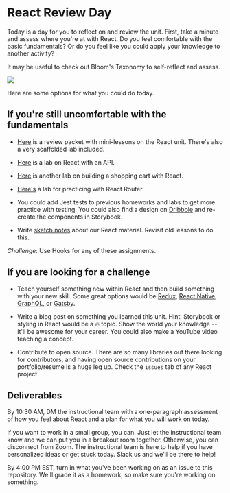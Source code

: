 # React Review Day

Today is a day for you to reflect on and review the unit. First, take a minute and assess where you're at with React. Do you feel comfortable with the basic fundamentals? Or do you feel like you could apply your knowledge to another activity?

It may be useful to check out Bloom's Taxonomy to self-reflect and assess.

![](https://cft.vanderbilt.edu/wp-content/uploads/sites/59/Blooms-Taxonomy-650x366.jpg)

Here are some options for what you could do today.

## If you're still uncomfortable with the fundamentals

* [Here](https://git.generalassemb.ly/ga-wdi-lessons/react-fundamentals-review) is a review packet with mini-lessons on the React unit. There's also a very scaffolded lab included.

* [Here](https://git.generalassemb.ly/ga-wdi-exercises/react-tvmaze) is a lab on React with an API.

* [Here](https://git.generalassemb.ly/ga-wdi-exercises/react-shopping-cart) is another lab on building a shopping cart with React.

* [Here's](https://git.generalassemb.ly/sei-nyc-supernovas/react-router-lab-stocks) a lab for practicing with React Router.

* You could add Jest tests to previous homeworks and labs to get more practice with testing. You could also find a design on [Dribbble](https://dribbble.com/) and re-create the components in Storybook.

* Write [sketch notes](https://www.smashingmagazine.com/2014/11/how-to-get-started-with-sketchnotes/) about our React material. Revisit old lessons to do this.

*Challenge*: Use Hooks for any of these assignments.

## If you are looking for a challenge

* Teach yourself something new within React and then build something with your new skill. Some great options would be [Redux](https://git.generalassemb.ly/sei-nyc-supernovas/react-redux), [React Native](https://git.generalassemb.ly/ga-wdi-lessons/react-native-intro), [GraphQL](https://www.youtube.com/watch?v=yoaZnAB9_yk), or [Gatsby](https://www.gatsbyjs.org/docs/).

* Write a blog post on something you learned this unit. Hint: Storybook or styling in React would be a 🔥 topic. Show the world your knowledge -- it'll be awesome for your career. You could also make a YouTube video teaching a concept.

* Contribute to open source. There are so many libraries out there looking for contributors, and having open source contributions on your portfolio/resume is a huge leg up. Check the `issues` tab of any React project.

## Deliverables

By 10:30 AM, DM the instructional team with a one-paragraph assessment of how you feel about React and a plan for what you will work on today.

If you want to work in a small group, you can. Just let the instructional team know and we can put you in a breakout room together. Otherwise, you can disconnect from Zoom. The instructional team is here to help if you have personalized ideas or get stuck today. Slack us and we'll be there to help!

By 4:00 PM EST, turn in what you've been working on as an issue to this repository. We'll grade it as a homework, so make sure you're working on something.
